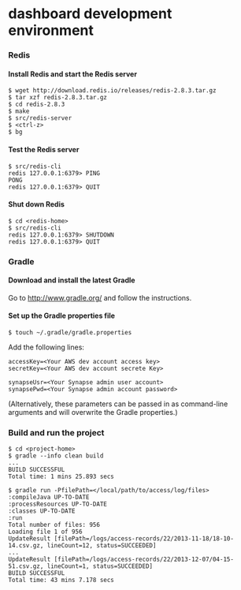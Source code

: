 dashboard development environment
=========

### Redis

####  Install Redis and start the Redis server

    $ wget http://download.redis.io/releases/redis-2.8.3.tar.gz
    $ tar xzf redis-2.8.3.tar.gz
    $ cd redis-2.8.3
    $ make
    $ src/redis-server
    $ <ctrl-z>
    $ bg

#### Test the Redis server

    $ src/redis-cli
    redis 127.0.0.1:6379> PING
    PONG
    redis 127.0.0.1:6379> QUIT

#### Shut down Redis

    $ cd <redis-home>
    $ src/redis-cli
    redis 127.0.0.1:6379> SHUTDOWN
    redis 127.0.0.1:6379> QUIT

### Gradle

#### Download and install the latest Gradle

Go to http://www.gradle.org/ and follow the instructions.

#### Set up the Gradle properties file

    $ touch ~/.gradle/gradle.properties

Add the following lines:

    accessKey=<Your AWS dev account access key>
    secretKey=<Your AWS dev account secrete Key>

    synapseUsr=<Your Synapse admin user account>
    synapsePwd=<Your Synapse admin account password>

(Alternatively, these parameters can be passed in as command-line arguments and will overwrite the Gradle properties.)

### Build and run the project

    $ cd <project-home>
    $ gradle --info clean build
    ...
    BUILD SUCCESSFUL
    Total time: 1 mins 25.893 secs

    $ gradle run -PfilePath=</local/path/to/access/log/files>
    :compileJava UP-TO-DATE
    :processResources UP-TO-DATE
    :classes UP-TO-DATE
    :run
    Total number of files: 956
    Loading file 1 of 956
    UpdateResult [filePath=/logs/access-records/22/2013-11-18/18-10-14.csv.gz, lineCount=12, status=SUCCEEDED]
    ...
    UpdateResult [filePath=/logs/access-records/22/2013-12-07/04-15-51.csv.gz, lineCount=1, status=SUCCEEDED]
    BUILD SUCCESSFUL
    Total time: 43 mins 7.178 secs
